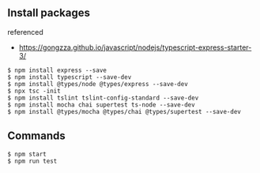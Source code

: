 ## Install packages

referenced
- https://gongzza.github.io/javascript/nodejs/typescript-express-starter-3/


```
$ npm install express --save
$ npm install typescript --save-dev
$ npm install @types/node @types/express --save-dev
$ npx tsc -init
$ npm install tslint tslint-config-standard --save-dev
$ npm install mocha chai supertest ts-node --save-dev
$ npm install @types/mocha @types/chai @types/supertest --save-dev
```

## Commands
```
$ npm start
$ npm run test
```